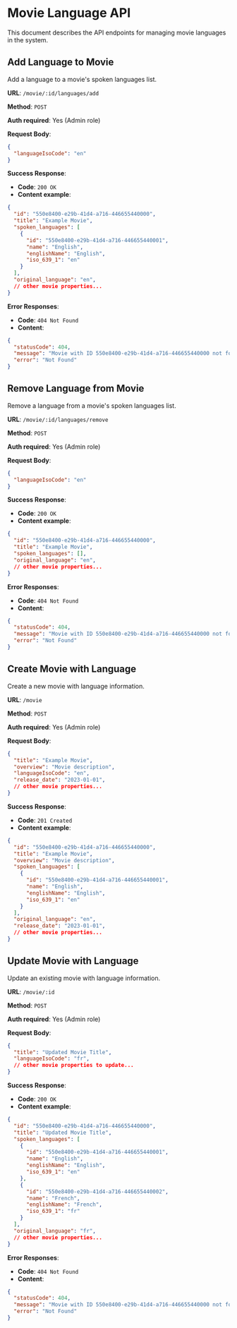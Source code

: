 # Movie Language API

This document describes the API endpoints for managing movie languages in the system.

## Add Language to Movie

Add a language to a movie's spoken languages list.

**URL**: `/movie/:id/languages/add`

**Method**: `POST`

**Auth required**: Yes (Admin role)

**Request Body**:
```json
{
  "languageIsoCode": "en"
}
```

**Success Response**:
- **Code**: `200 OK`
- **Content example**:
```json
{
  "id": "550e8400-e29b-41d4-a716-446655440000",
  "title": "Example Movie",
  "spoken_languages": [
    {
      "id": "550e8400-e29b-41d4-a716-446655440001",
      "name": "English",
      "englishName": "English",
      "iso_639_1": "en"
    }
  ],
  "original_language": "en",
  // other movie properties...
}
```

**Error Responses**:
- **Code**: `404 Not Found`
- **Content**:
```json
{
  "statusCode": 404,
  "message": "Movie with ID 550e8400-e29b-41d4-a716-446655440000 not found",
  "error": "Not Found"
}
```

## Remove Language from Movie

Remove a language from a movie's spoken languages list.

**URL**: `/movie/:id/languages/remove`

**Method**: `POST`

**Auth required**: Yes (Admin role)

**Request Body**:
```json
{
  "languageIsoCode": "en"
}
```

**Success Response**:
- **Code**: `200 OK`
- **Content example**:
```json
{
  "id": "550e8400-e29b-41d4-a716-446655440000",
  "title": "Example Movie",
  "spoken_languages": [],
  "original_language": "en",
  // other movie properties...
}
```

**Error Responses**:
- **Code**: `404 Not Found`
- **Content**:
```json
{
  "statusCode": 404,
  "message": "Movie with ID 550e8400-e29b-41d4-a716-446655440000 not found",
  "error": "Not Found"
}
```

## Create Movie with Language

Create a new movie with language information.

**URL**: `/movie`

**Method**: `POST`

**Auth required**: Yes (Admin role)

**Request Body**:
```json
{
  "title": "Example Movie",
  "overview": "Movie description",
  "languageIsoCode": "en",
  "release_date": "2023-01-01",
  // other movie properties...
}
```

**Success Response**:
- **Code**: `201 Created`
- **Content example**:
```json
{
  "id": "550e8400-e29b-41d4-a716-446655440000",
  "title": "Example Movie",
  "overview": "Movie description",
  "spoken_languages": [
    {
      "id": "550e8400-e29b-41d4-a716-446655440001",
      "name": "English",
      "englishName": "English",
      "iso_639_1": "en"
    }
  ],
  "original_language": "en",
  "release_date": "2023-01-01",
  // other movie properties...
}
```

## Update Movie with Language

Update an existing movie with language information.

**URL**: `/movie/:id`

**Method**: `POST`

**Auth required**: Yes (Admin role)

**Request Body**:
```json
{
  "title": "Updated Movie Title",
  "languageIsoCode": "fr",
  // other movie properties to update...
}
```

**Success Response**:
- **Code**: `200 OK`
- **Content example**:
```json
{
  "id": "550e8400-e29b-41d4-a716-446655440000",
  "title": "Updated Movie Title",
  "spoken_languages": [
    {
      "id": "550e8400-e29b-41d4-a716-446655440001",
      "name": "English",
      "englishName": "English",
      "iso_639_1": "en"
    },
    {
      "id": "550e8400-e29b-41d4-a716-446655440002",
      "name": "French",
      "englishName": "French",
      "iso_639_1": "fr"
    }
  ],
  "original_language": "fr",
  // other movie properties...
}
```

**Error Responses**:
- **Code**: `404 Not Found`
- **Content**:
```json
{
  "statusCode": 404,
  "message": "Movie with ID 550e8400-e29b-41d4-a716-446655440000 not found",
  "error": "Not Found"
}
```
